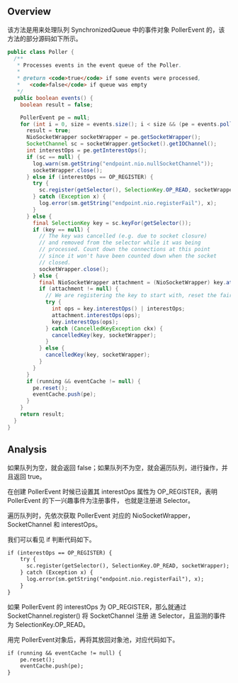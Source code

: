 ## Overview
该方法是用来处理队列 SynchronizedQueue<PollerEvent> 中的事件对象 PollerEvent 的，该方法的部分源码如下所示。
```java
public class Poller {
  /**
   * Processes events in the event queue of the Poller.
   *
   * @return <code>true</code> if some events were processed,
   *   <code>false</code> if queue was empty
   */
  public boolean events() {
    boolean result = false;

    PollerEvent pe = null;
    for (int i = 0, size = events.size(); i < size && (pe = events.poll()) != null; i++ ) {
      result = true;
      NioSocketWrapper socketWrapper = pe.getSocketWrapper();
      SocketChannel sc = socketWrapper.getSocket().getIOChannel();
      int interestOps = pe.getInterestOps();
      if (sc == null) {
        log.warn(sm.getString("endpoint.nio.nullSocketChannel"));
        socketWrapper.close();
      } else if (interestOps == OP_REGISTER) {
        try {
          sc.register(getSelector(), SelectionKey.OP_READ, socketWrapper);
        } catch (Exception x) {
          log.error(sm.getString("endpoint.nio.registerFail"), x);
        }
      } else {
        final SelectionKey key = sc.keyFor(getSelector());
        if (key == null) {
          // The key was cancelled (e.g. due to socket closure)
          // and removed from the selector while it was being
          // processed. Count down the connections at this point
          // since it won't have been counted down when the socket
          // closed.
          socketWrapper.close();
        } else {
          final NioSocketWrapper attachment = (NioSocketWrapper) key.attachment();
          if (attachment != null) {
            // We are registering the key to start with, reset the fairness counter.
            try {
              int ops = key.interestOps() | interestOps;
              attachment.interestOps(ops);
              key.interestOps(ops);
            } catch (CancelledKeyException ckx) {
              cancelledKey(key, socketWrapper);
            }
          } else {
            cancelledKey(key, socketWrapper);
          }
        }
      }
      if (running && eventCache != null) {
        pe.reset();
        eventCache.push(pe);
      }
    }
    return result;
  }
}
```

## Analysis
如果队列为空，就会返回 false；如果队列不为空，就会遍历队列，进行操作，并且返回 true。

在创建 PollerEvent 时候已设置其 interestOps 属性为 OP_REGISTER，表明 PollerEvent 的下一兴趣事件为注册事件，
也就是注册进 Selector。

遍历队列时，先依次获取 PollerEvent 对应的 NioSocketWrapper， SocketChannel 和 interestOps。

我们可以看见 if 判断代码如下。
```markdown
if (interestOps == OP_REGISTER) {
    try {
      sc.register(getSelector(), SelectionKey.OP_READ, socketWrapper);
    } catch (Exception x) {
      log.error(sm.getString("endpoint.nio.registerFail"), x);
    }
}
```
如果 PollerEvent 的 interestOps 为 OP_REGISTER，那么就通过 SocketChannel.register() 将 SocketChannel 注册
进 Selector，且监测的事件为 SelectionKey.OP_READ。

用完 PollerEvent对象后，再将其放回对象池，对应代码如下。
```markdown
if (running && eventCache != null) {
    pe.reset();
    eventCache.push(pe);
}
```